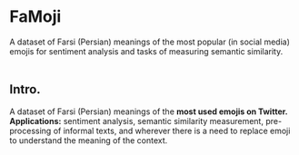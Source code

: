# FaMoji
A dataset of Farsi (Persian) meanings of the most popular (in social media) emojis for sentiment analysis and tasks of measuring semantic similarity. <br>
<br>

<h2>Intro.</h2>
A dataset of Farsi (Persian) meanings of the <b>most used emojis on Twitter. </b> <br>
<b>Applications:</b> sentiment analysis, semantic similarity measurement, pre-processing of informal texts, and wherever there is a need to replace emoji to understand the meaning of the context.

